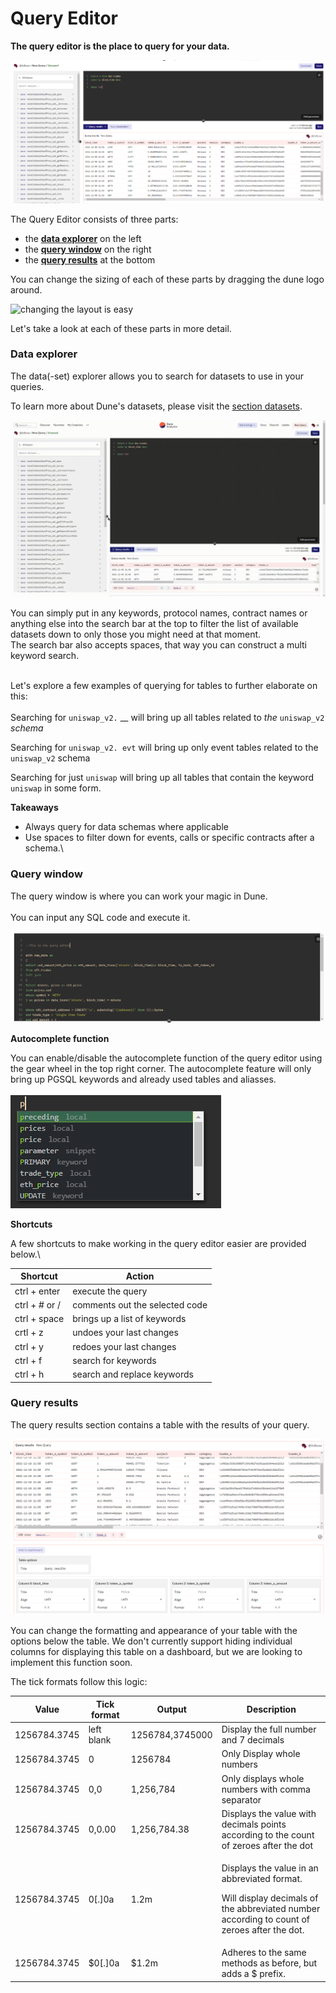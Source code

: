 # Query Editor

**The query editor is the place to query for your data.**

![](<../.gitbook/assets/image (45).png>)

The Query Editor consists of three parts:

* the [**data explorer**](query-editor.md#data-explorer) on the left
* the [**query window**](query-editor.md#query-window) on the right
* the [**query results**](query-editor.md#query-results) at the bottom

You can change the sizing of each of these parts by dragging the dune logo around.

![changing the layout is easy](<../.gitbook/assets/2021-12-08 22-33-19.gif>)

Let's take a look at each of these parts in more detail.

### Data explorer

The data(-set) explorer allows you to search for datasets to use in your queries.

To learn more about Dune's datasets, please visit the [section datasets](../data-tables/data-tables/).

![](<../.gitbook/assets/2021-12-08 22-44-18.gif>)

You can simply put in any keywords, protocol names, contract names or anything else into the search bar at the top to filter the list of available datasets down to only those you might need at that moment. \
The search bar also accepts spaces, that way you can construct a multi keyword search.

\
Let's explore a few examples of querying for tables to further elaborate on this:\
\
Searching for `uniswap_v2.` __ will bring up all tables related to _the_ `uniswap_v2` _schema_

Searching for `uniswap_v2. evt` will bring up only event tables related to the `uniswap_v2` schema

Searching for just `uniswap` will bring up all tables that contain the keyword `uniswap` in some form.



**Takeaways**

* Always query for data schemas where applicable
* Use spaces to filter down for events, calls or specific contracts after a schema.\


### Query window

The query window is where you can work your magic in Dune.\
\
You can input any SQL code and execute it.

![](<../.gitbook/assets/image (44).png>)

**Autocomplete function**

You can enable/disable the autocomplete function of the query editor using the gear wheel in the top right corner. The autocomplete feature will only bring up PGSQL keywords and already used tables and aliasses.\
\
![](<../.gitbook/assets/image (36).png>)



**Shortcuts**

A few shortcuts to make working in the query editor easier are provided below.\


| Shortcut     | Action                         |
| ------------ | ------------------------------ |
| ctrl + enter | execute the query              |
| ctrl + # or /| comments out the selected code |
| ctrl + space | brings up a list of keywords   |
| crtl + z     | undoes your last changes       |
| ctrl + y     | redoes your last changes       |
| ctrl + f     | search for keywords            |
| ctrl + h     | search and replace keywords    |

### Query results

The query results section contains a table with the results of your query.

![](<../.gitbook/assets/image (56).png>)

You can change the formatting and appearance of your table with the options below the table. We don't currently support hiding individual columns for displaying this table on a dashboard, but we are looking to implement this function soon.

The tick formats follow this logic:



| Value        | Tick format | Output          | Description                                                                                                                                           |
| ------------ | ----------- | --------------- | ----------------------------------------------------------------------------------------------------------------------------------------------------- |
| 1256784.3745 | left blank  | 1256784,3745000 | Display the full number and 7 decimals                                                                                                                |
| 1256784.3745 | 0           | 1256784         | Only Display whole numbers                                                                                                                            |
| 1256784.3745 | 0,0         | 1,256,784       | Only displays whole numbers with comma separator                                                                                                      |
| 1256784.3745 | 0,0.00      | 1,256,784.38    | Displays the value with decimals points according to the count of zeroes after the dot                                                                |
| 1256784.3745 | 0\[.]0a     | 1.2m            | <p>Displays the value in an abbreviated format.</p><p>Will display decimals of the abbreviated number according to count of zeroes after the dot.</p> |
| 1256784.3745 | $0\[.]0a    | $1.2m           | Adheres to the same methods as before, but adds a $ prefix.                                                                                           |
